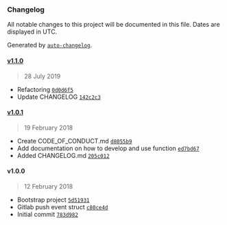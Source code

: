 ### Changelog

All notable changes to this project will be documented in this file. Dates are displayed in UTC.

Generated by [`auto-changelog`](https://github.com/CookPete/auto-changelog).

#### [v1.1.0](https://github.com/riyadhalnur/lambda-twitter-blog-hook/compare/v1.0.1...v1.1.0)

> 28 July 2019

- Refactoring [`0d0d6f5`](https://github.com/riyadhalnur/lambda-twitter-blog-hook/commit/0d0d6f5678a7bff611fd6dc9f3c587ec32a14daf)
- Update CHANGELOG [`142c2c3`](https://github.com/riyadhalnur/lambda-twitter-blog-hook/commit/142c2c37156ef1dfb0af62a48dd0bc62e30e86e2)

#### [v1.0.1](https://github.com/riyadhalnur/lambda-twitter-blog-hook/compare/v1.0.0...v1.0.1)

> 19 February 2018

- Create CODE_OF_CONDUCT.md [`d8055b9`](https://github.com/riyadhalnur/lambda-twitter-blog-hook/commit/d8055b9d058adb073b48e7475c043045a233122a)
- Add documentation on how to develop and use function [`ed7bd67`](https://github.com/riyadhalnur/lambda-twitter-blog-hook/commit/ed7bd6773383b5714ef05d00800a3dc9688a6613)
- Added CHANGELOG.md [`205c012`](https://github.com/riyadhalnur/lambda-twitter-blog-hook/commit/205c0122615499f69c3acf72acfa3f7f6c1733b0)

#### v1.0.0

> 12 February 2018

- Bootstrap project [`5d51931`](https://github.com/riyadhalnur/lambda-twitter-blog-hook/commit/5d51931902bd8f708e8d16ef312ccfee515be2ae)
- Gitlab push event struct [`c80ce4d`](https://github.com/riyadhalnur/lambda-twitter-blog-hook/commit/c80ce4d1d1125f960f506d03f642e5ecbf3b543c)
- Initial commit [`783d982`](https://github.com/riyadhalnur/lambda-twitter-blog-hook/commit/783d9825d878b5c87add4e5ccf51493ecb3efa38)
